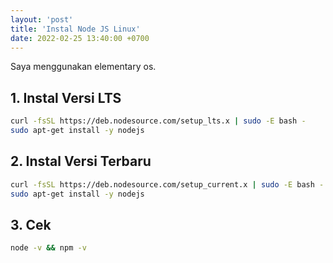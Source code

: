 ```yaml
---
layout: 'post'
title: 'Instal Node JS Linux'
date: 2022-02-25 13:40:00 +0700
---
```


Saya menggunakan elementary os.

## 1. Instal Versi LTS

```bash
curl -fsSL https://deb.nodesource.com/setup_lts.x | sudo -E bash -
sudo apt-get install -y nodejs
````

## 2. Instal Versi Terbaru

```bash
curl -fsSL https://deb.nodesource.com/setup_current.x | sudo -E bash -
sudo apt-get install -y nodejs
```

## 3. Cek

```bash
node -v && npm -v
```
